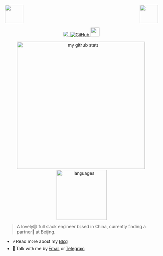 <!-- top left -->
<div>
    <img src="https://emojis.slackmojis.com/emojis/images/1563480763/5999/meow_party.gif" width="60" height="60"/> 
    <img src="https://emojis.slackmojis.com/emojis/images/1563480763/5999/meow_party.gif" width="60" height="60" align="right"/> 
</div>

<!-- first row -->
<p align="center">
<a href="https://biezhi.me"><img src="https://komarev.com/ghpvc/?username=SeanDragon">&nbsp;&nbsp;<img alt="GitHub" src="https://img.shields.io/badge/dynamic/json?logo=github&label=GitHub+Followers&labelColor=282c34&color=181717&query=%24.data.totalSubs&url=https%3A%2F%2Fapi.spencerwoo.com%2Fsubstats%2F%3Fsource%3Dgithub%26queryKey%3DSeanDragon&longCache=true">
</a>
<img src="https://media.giphy.com/media/WUlplcMpOCEmTGBtBW/giphy.gif" width="30">
<p>


<!-- two row -->
<p align="center">
  <img src="https://github-readme-stats.vercel.app/api?username=SeanDragon&show_icons=true&theme=tokyonight" alt="my github stats" width="420"/>&nbsp;
  <img src="https://github-readme-stats.vercel.app/api/top-langs/?username=SeanDragon&layout=compact&theme=tokyonight" alt="languages" height="165">
</p>

> A lovely😄 full stack engineer based in China,
> currently finding a partner🤔 at Beijing.

- ⚡ Read more about my [Blog](http://shangyulong.cn/)
- 💬 Talk with me by [Email](mailto:syl8023who@gmail.com) or [Telegram](https://t.me/SeanDragon)
